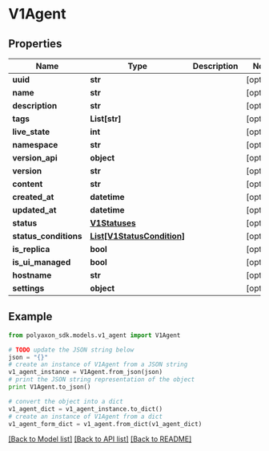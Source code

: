 # V1Agent


## Properties
Name | Type | Description | Notes
------------ | ------------- | ------------- | -------------
**uuid** | **str** |  | [optional] 
**name** | **str** |  | [optional] 
**description** | **str** |  | [optional] 
**tags** | **List[str]** |  | [optional] 
**live_state** | **int** |  | [optional] 
**namespace** | **str** |  | [optional] 
**version_api** | **object** |  | [optional] 
**version** | **str** |  | [optional] 
**content** | **str** |  | [optional] 
**created_at** | **datetime** |  | [optional] 
**updated_at** | **datetime** |  | [optional] 
**status** | [**V1Statuses**](V1Statuses.md) |  | [optional] 
**status_conditions** | [**List[V1StatusCondition]**](V1StatusCondition.md) |  | [optional] 
**is_replica** | **bool** |  | [optional] 
**is_ui_managed** | **bool** |  | [optional] 
**hostname** | **str** |  | [optional] 
**settings** | **object** |  | [optional] 

## Example

```python
from polyaxon_sdk.models.v1_agent import V1Agent

# TODO update the JSON string below
json = "{}"
# create an instance of V1Agent from a JSON string
v1_agent_instance = V1Agent.from_json(json)
# print the JSON string representation of the object
print V1Agent.to_json()

# convert the object into a dict
v1_agent_dict = v1_agent_instance.to_dict()
# create an instance of V1Agent from a dict
v1_agent_form_dict = v1_agent.from_dict(v1_agent_dict)
```
[[Back to Model list]](../README.md#documentation-for-models) [[Back to API list]](../README.md#documentation-for-api-endpoints) [[Back to README]](../README.md)


